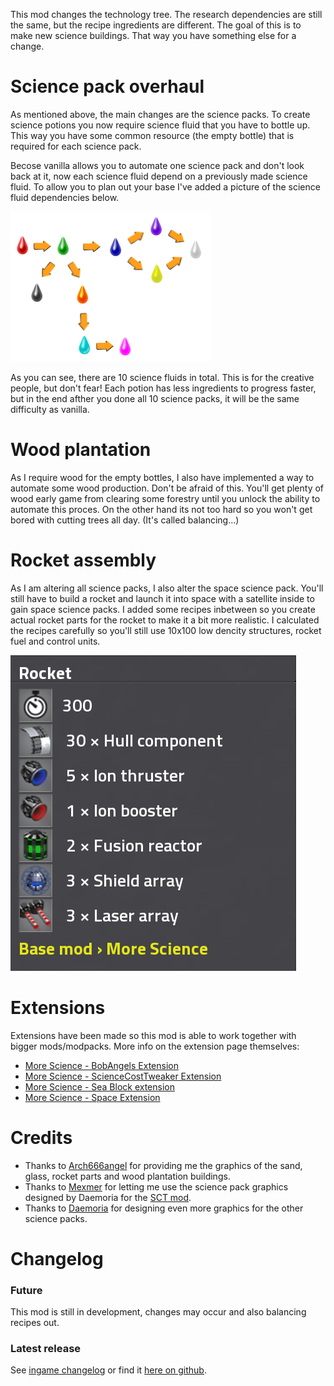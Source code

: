 This mod changes the technology tree. The research dependencies are still the same, but the recipe ingredients are different. The goal of this is to make new science buildings. That way you have something else for a change.

# Science pack overhaul
As mentioned above, the main changes are the science packs. To create science potions you now require science fluid that you have to bottle up. This way you have some common resource (the empty bottle) that is required for each science pack.

Becose vanilla allows you to automate one science pack and don't look back at it, now each science fluid depend on a previously made science fluid. To allow you to plan out your base I've added a picture of the science fluid dependencies below.

![fluid tree dependencies](https://raw.githubusercontent.com/LovelySanta/FactorioMod-MoreScience/master/graphics/screenshots/fluid_tree.png)

As you can see, there are 10 science fluids in total. This is for the creative people, but don't fear! Each potion has less ingredients to progress faster, but in the end afther you done all 10 science packs, it will be the same difficulty as vanilla.

# Wood plantation
As I require wood for the empty bottles, I also have implemented a way to automate some wood production. Don't be afraid of this. You'll get plenty of wood early game from clearing some forestry until you unlock the ability to automate this proces. On the other hand its not too hard so you won't get bored with cutting trees all day. (It's called balancing...)

# Rocket assembly
As I am altering all science packs, I also alter the space science pack.  You'll still have to build a rocket and launch it into space with a satellite inside to gain space science packs. I added some recipes inbetween so you create actual rocket parts for the rocket to make it a bit more realistic. I calculated the recipes carefully so you'll still use 10x100 low dencity structures, rocket fuel and control units.

![Rocket assembly recipe](https://raw.githubusercontent.com/LovelySanta/FactorioMod-MoreScience/master/graphics/screenshots/rocket-assembly-recipe.png)

# Extensions
Extensions have been made so this mod is able to work together with bigger mods/modpacks. More info on the extension page themselves:
+ [More Science - BobAngels Extension](https://mods.factorio.com/mod/MoreScience-BobAngelsExtension)
+ [More Science - ScienceCostTweaker Extension](https://mods.factorio.com/mod/MoreScience-ScienceCostTweakerExtension)
+ [More Science - Sea Block extension](https://mods.factorio.com/mod/MoreScience-SeaBlockExtension)
+ [More Science - Space Extension](https://mods.factorio.com/mod/MoreScience-SpaceExtension)

# Credits
+ Thanks to [Arch666angel](https://mods.factorio.com/user/Arch666Angel) for providing me the graphics of the sand, glass, rocket parts and wood plantation buildings.
+ Thanks to [Mexmer](https://mods.factorio.com/user/mexmer) for letting me use the science pack graphics designed by Daemoria for the [SCT mod](https://mods.factorio.com/mod/ScienceCostTweakerM).
+ Thanks to [Daemoria](https://mods.factorio.com/user/daemoria) for designing even more graphics for the other science packs.

# Changelog
### Future
This mod is still in development, changes may occur and also balancing recipes out.
### Latest release
See [ingame changelog](https://mods.factorio.com/mod/MoreScience/changelog) or find it [here on github](https://github.com/LovelySanta/FactorioMod-MoreScience/blob/master/changelog.txt).
